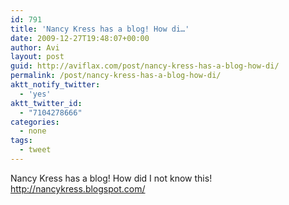 ```yaml
---
id: 791
title: 'Nancy Kress has a blog! How di…'
date: 2009-12-27T19:48:07+00:00
author: Avi
layout: post
guid: http://aviflax.com/post/nancy-kress-has-a-blog-how-di/
permalink: /post/nancy-kress-has-a-blog-how-di/
aktt_notify_twitter:
  - 'yes'
aktt_twitter_id:
  - "7104278666"
categories:
  - none
tags:
  - tweet
---
```

Nancy Kress has a blog! How did I not know this! <a href="http://nancykress.blogspot.com/" rel="nofollow">http://nancykress.blogspot.com/</a>
